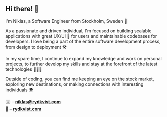 ## Hi there! 👋

I'm Niklas, a Software Engineer from Stockholm, Sweden 📍

As a passionate and driven individual, I'm focused on building scalable applications with great UX/UI 🎨 for users and maintainable codebases for developers. I love being a part of the entire software development process, from design to deployment 🛠️

In my spare time, I continue to expand my knowledge and work on personal projects, to further develop my skills and stay at the forefront of the latest technologies 🧙🏼‍♂️

Outside of coding, you can find me keeping an eye on the stock market, exploring new destinations, or making connections with interesting individuals 🌍

✉️ – [ **niklas@rydkvist.com**](mailto://niklas@rydkvist.com) \
🏡 – [ **rydkvist.com**](https://www.rydkvist.com/)
